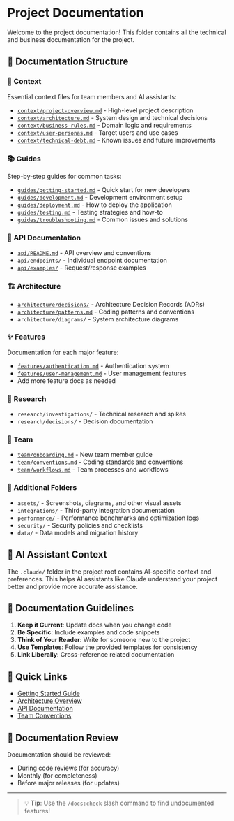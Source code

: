 # Project Documentation

Welcome to the project documentation! This folder contains all the technical and business documentation for the project.

## 📁 Documentation Structure

### 🧠 Context
Essential context files for team members and AI assistants:
- [`context/project-overview.md`](context/project-overview.md) - High-level project description
- [`context/architecture.md`](context/architecture.md) - System design and technical decisions
- [`context/business-rules.md`](context/business-rules.md) - Domain logic and requirements
- [`context/user-personas.md`](context/user-personas.md) - Target users and use cases
- [`context/technical-debt.md`](context/technical-debt.md) - Known issues and future improvements

### 📚 Guides
Step-by-step guides for common tasks:
- [`guides/getting-started.md`](guides/getting-started.md) - Quick start for new developers
- [`guides/development.md`](guides/development.md) - Development environment setup
- [`guides/deployment.md`](guides/deployment.md) - How to deploy the application
- [`guides/testing.md`](guides/testing.md) - Testing strategies and how-to
- [`guides/troubleshooting.md`](guides/troubleshooting.md) - Common issues and solutions

### 🔌 API Documentation
- [`api/README.md`](api/README.md) - API overview and conventions
- `api/endpoints/` - Individual endpoint documentation
- [`api/examples/`](api/examples/) - Request/response examples

### 🏗️ Architecture
- [`architecture/decisions/`](architecture/decisions/) - Architecture Decision Records (ADRs)
- [`architecture/patterns.md`](architecture/patterns.md) - Coding patterns and conventions
- `architecture/diagrams/` - System architecture diagrams

### ✨ Features
Documentation for each major feature:
- [`features/authentication.md`](features/authentication.md) - Authentication system
- [`features/user-management.md`](features/user-management.md) - User management features
- Add more feature docs as needed

### 🔬 Research
- `research/investigations/` - Technical research and spikes
- `research/decisions/` - Decision documentation

### 👥 Team
- [`team/onboarding.md`](team/onboarding.md) - New team member guide
- [`team/conventions.md`](team/conventions.md) - Coding standards and conventions
- [`team/workflows.md`](team/workflows.md) - Team processes and workflows

### 🔧 Additional Folders
- `assets/` - Screenshots, diagrams, and other visual assets
- `integrations/` - Third-party integration documentation
- `performance/` - Performance benchmarks and optimization logs
- `security/` - Security policies and checklists
- `data/` - Data models and migration history

## 🤖 AI Assistant Context

The `.claude/` folder in the project root contains AI-specific context and preferences. This helps AI assistants like Claude understand your project better and provide more accurate assistance.

## 📝 Documentation Guidelines

1. **Keep it Current**: Update docs when you change code
2. **Be Specific**: Include examples and code snippets
3. **Think of Your Reader**: Write for someone new to the project
4. **Use Templates**: Follow the provided templates for consistency
5. **Link Liberally**: Cross-reference related documentation

## 🚀 Quick Links

- [Getting Started Guide](guides/getting-started.md)
- [Architecture Overview](context/architecture.md)
- [API Documentation](api/README.md)
- [Team Conventions](team/conventions.md)

## 📅 Documentation Review

Documentation should be reviewed:
- During code reviews (for accuracy)
- Monthly (for completeness)
- Before major releases (for updates)

---

> 💡 **Tip**: Use the `/docs:check` slash command to find undocumented features!